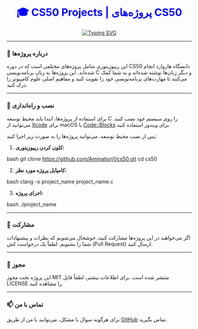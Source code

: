 
<h1 align="center" style="color: blue;">🎓 CS50 Projects | پروژه‌های CS50</h1>

<div align="center">
    <a href="https://git.io/typing-svg">
        <img src="https://readme-typing-svg.demolab.com?font=Fira+Code&size=27&pause=1000&color=0BF700&width=435&lines=Projects+from+CS50+Course" alt="Typing SVG" />
    </a>
</div>

---

### 🌱 درباره پروژه‌ها

این ریپوزیتوری شامل پروژه‌های مختلفی است که در دوره CS50 دانشگاه هاروارد انجام شده‌اند. این پروژه‌ها به زبان برنامه‌نویسی C و دیگر زبان‌ها نوشته شده‌اند و به شما کمک می‌کنند تا مهارت‌های برنامه‌نویسی خود را تقویت کنید و مفاهیم اصلی علوم کامپیوتر را درک کنید.

---

### 🚀 نصب و راه‌اندازی

برای استفاده از پروژه‌ها، ابتدا باید محیط توسعه C را روی سیستم خود نصب کنید. می‌توانید از [Xcode](https://developer.apple.com/xcode/) برای macOS یا [Code::Blocks](http://www.codeblocks.org/) برای ویندوز استفاده کنید.

پس از نصب محیط توسعه، می‌توانید پروژه‌ها را به صورت زیر اجرا کنید:

1. **کلون کردن ریپوزیتوری:**


bash git clone https://github.com/Amination1/cs50.git cd cs50


2. **کامپایل پروژه مورد نظر:**


bash clang -o project_name project_name.c


3. **اجرای پروژه:**


bash ./project_name


---

### 🤝 مشارکت

اگر می‌خواهید در این پروژه‌ها مشارکت کنید، خوشحال می‌شویم که نظرات و پیشنهادات شما را بشنویم. لطفاً یک درخواست کش (Pull Request) ارسال کنید.

---

### 📜 مجوز

این پروژه تحت مجوز MIT منتشر شده است. برای اطلاعات بیشتر، لطفاً فایل LICENSE را مشاهده کنید.

---

### 📫 تماس با من

برای هرگونه سوال یا مشکل، می‌توانید با من از طریق [GitHub](https://github.com/Amination1) تماس بگیرید.


